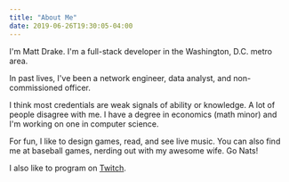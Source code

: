 ```yaml
---
title: "About Me"
date: 2019-06-26T19:30:05-04:00
---
```


I'm Matt Drake. I'm a full-stack developer in the Washington, D.C. metro area.

In past lives, I've been a network engineer, data analyst, and non-commissioned
officer.

I think most credentials are weak signals of ability or knowledge. A lot of people disagree with me.
I have a degree in economics (math minor) and I'm working on one in computer science.

For fun, I like to design games, read, and see live music. You can also find
me at baseball games, nerding out with my awesome wife. Go Nats!

I also like to program on [Twitch](https://twitch.tv/mdrakedev).
